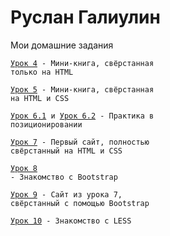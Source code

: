 

# Руслан Галиулин
Мои домашние задания

<code>[Урок 4](https://galiulinruslan.github.io/lesson_4/ "Знакомство с основами HTML") - Мини-книга, свёрстанная только на HTML
</code>

<code>[Урок 5](https://galiulinruslan.github.io/lesson_5/ "Знакомство с основами CSS") - Мини-книга, свёрстанная на HTML и CSS
</code>

<code>[Урок 6.1](https://galiulinruslan.github.io/lesson_6.1/ "Позиционирование в CSS")
  и [Урок 6.2](https://galiulinruslan.github.io/lesson_6.2/ "Позиционирование в CSS") - Практика в позиционировании
</code>

<code>[Урок 7](https://galiulinruslan.github.io/lesson_7/ "Верстка первого макета") - Первый сайт, полностью свёрстанный на HTML и CSS
</code>

<code>[Урок 8](https://galiulinruslan.github.io/lesson_8/ "Подключение библиотеки bootstrap для быстрой верстки") - Знакомство с Bootstrap
</code>

<code>[Урок 9](https://galiulinruslan.github.io/lesson_9/ "Верстка при помощи Bootstrap 3") - Сайт из урока 7, свёрстанный с помощью Bootstrap
</code>

<code>[Урок 10](https://galiulinruslan.github.io/lesson_10/less/main.less "Препроцессор LESS для CSS") - Знакомство с LESS
</code>
